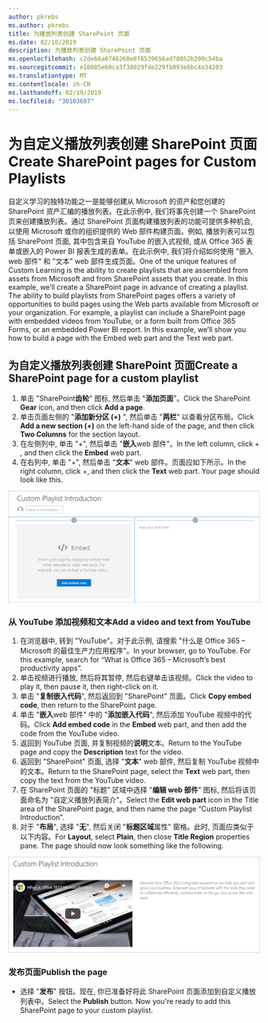 ```yaml
---
author: pkrebs
ms.author: pkrebs
title: 为播放列表创建 SharePoint 页面
ms.date: 02/10/2019
description: 为播放列表创建 SharePoint 页面
ms.openlocfilehash: c2de66a0746260e8f6539656ad70052b209c54ba
ms.sourcegitcommit: e10085e60ca3f38029fde229fb093e6bc4a34203
ms.translationtype: MT
ms.contentlocale: zh-CN
ms.lasthandoff: 02/19/2019
ms.locfileid: "30103687"
---
```

# <a name="create-sharepoint-pages-for-custom-playlists"></a><span data-ttu-id="f4bb6-103">为自定义播放列表创建 SharePoint 页面</span><span class="sxs-lookup"><span data-stu-id="f4bb6-103">Create SharePoint pages for Custom Playlists</span></span>

<span data-ttu-id="f4bb6-p101">自定义学习的独特功能之一是能够创建从 Microsoft 的资产和您创建的 SharePoint 资产汇编的播放列表。在此示例中, 我们将事先创建一个 SharePoint 页来创建播放列表。通过 SharePoint 页面构建播放列表的功能可提供多种机会, 以使用 Microsoft 或你的组织提供的 Web 部件构建页面。例如, 播放列表可以包括 SharePoint 页面, 其中包含来自 YouTube 的嵌入式视频, 或从 Office 365 表单或嵌入的 Power BI 报表生成的表单。在此示例中, 我们将介绍如何使用 "嵌入 web 部件" 和 "文本" web 部件生成页面。</span><span class="sxs-lookup"><span data-stu-id="f4bb6-p101">One of the unique features of Custom Learning is the ability to create playlists that are assembled from assets from Microsoft and from SharePoint assets that you create. In this example, we’ll create a SharePoint page in advance of creating a playlist. The ability to build playlists from SharePoint pages offers a variety of opportunities to build pages using the Web parts available from Microsoft or your organization. For example, a playlist can include a SharePoint page with embedded videos from YouTube, or a form built from Office 365 Forms, or an embedded Power BI report. In this example, we’ll show you how to build a page with the Embed web part and the Text web part.</span></span>  

## <a name="create-a-sharepoint-page-for-a-custom-playlist"></a><span data-ttu-id="f4bb6-109">为自定义播放列表创建 SharePoint 页面</span><span class="sxs-lookup"><span data-stu-id="f4bb6-109">Create a SharePoint page for a custom playlist</span></span>

1. <span data-ttu-id="f4bb6-110">单击 "SharePoint**齿轮**" 图标, 然后单击 "**添加页面**"。</span><span class="sxs-lookup"><span data-stu-id="f4bb6-110">Click the SharePoint **Gear** icon, and then click **Add a page**.</span></span>
2. <span data-ttu-id="f4bb6-111">单击页面左侧的 "**添加新分区 (+)** ", 然后单击 "**两栏**" 以查看分区布局。</span><span class="sxs-lookup"><span data-stu-id="f4bb6-111">Click **Add a new section (+)** on the left-hand side of the page, and then click **Two Columns** for the section layout.</span></span>
3. <span data-ttu-id="f4bb6-112">在左侧列中, 单击 "+", 然后单击 "**嵌入**web 部件"。</span><span class="sxs-lookup"><span data-stu-id="f4bb6-112">In the left column, click + , and then click the **Embed** web part.</span></span> 
4. <span data-ttu-id="f4bb6-p102">在右列中, 单击 "+", 然后单击 "**文本**" web 部件。页面应如下所示。</span><span class="sxs-lookup"><span data-stu-id="f4bb6-p102">In the right column, click +, and then click the **Text** web part. Your page should look like this.</span></span>

![cg-pagenewstart](media/cg-pagenewstart.png)

### <a name="add-a-video-and-text-from-youtube"></a><span data-ttu-id="f4bb6-116">从 YouTube 添加视频和文本</span><span class="sxs-lookup"><span data-stu-id="f4bb6-116">Add a video and text from YouTube</span></span>

1. <span data-ttu-id="f4bb6-p103">在浏览器中, 转到 "YouTube"。对于此示例, 请搜索 "什么是 Office 365 – Microsoft 的最佳生产力应用程序"。</span><span class="sxs-lookup"><span data-stu-id="f4bb6-p103">In your browser, go to YouTube. For this example, search for “What is Office 365 – Microsoft’s best productivity apps”.</span></span>
2. <span data-ttu-id="f4bb6-119">单击视频进行播放, 然后将其暂停, 然后右键单击该视频。</span><span class="sxs-lookup"><span data-stu-id="f4bb6-119">Click the video to play it, then pause it, then right-click on it.</span></span> 
3. <span data-ttu-id="f4bb6-120">单击 "**复制嵌入代码**", 然后返回到 "SharePoint" 页面。</span><span class="sxs-lookup"><span data-stu-id="f4bb6-120">Click **Copy embed code**, then return to the SharePoint page.</span></span> 
4. <span data-ttu-id="f4bb6-121">单击 "**嵌入**web 部件" 中的 "**添加嵌入代码**", 然后添加 YouTube 视频中的代码。</span><span class="sxs-lookup"><span data-stu-id="f4bb6-121">Click **Add embed code** in the **Embed** web part, and then add the code from the YouTube video.</span></span>
5. <span data-ttu-id="f4bb6-122">返回到 YouTube 页面, 并复制视频的**说明**文本。</span><span class="sxs-lookup"><span data-stu-id="f4bb6-122">Return to the YouTube page and copy the **Description** text for the video.</span></span> 
6. <span data-ttu-id="f4bb6-123">返回到 "SharePoint" 页面, 选择 "**文本**" web 部件, 然后复制 YouTube 视频中的文本。</span><span class="sxs-lookup"><span data-stu-id="f4bb6-123">Return to the SharePoint page, select the **Text** web part, then copy the text from the YouTube video.</span></span>
7. <span data-ttu-id="f4bb6-124">在 SharePoint 页面的 "标题" 区域中选择 "**编辑 web 部件**" 图标, 然后将该页面命名为 "自定义播放列表简介"。</span><span class="sxs-lookup"><span data-stu-id="f4bb6-124">Select the **Edit web part** icon  in the Title area of the SharePoint page, and then name the page “Custom Playlist Introduction”.</span></span> 
8. <span data-ttu-id="f4bb6-p104">对于 "**布局**", 选择 "**无**", 然后关闭 "**标题区域**属性" 窗格。此时, 页面应类似于以下内容。</span><span class="sxs-lookup"><span data-stu-id="f4bb6-p104">For **Layout**, select **Plain**, then close **Title Region** properties pane. The page should now look something like the following.</span></span> 

![cg-pagenewfinish](media/cg-pagenewfinish.png)

### <a name="publish-the-page"></a><span data-ttu-id="f4bb6-128">发布页面</span><span class="sxs-lookup"><span data-stu-id="f4bb6-128">Publish the page</span></span>

- <span data-ttu-id="f4bb6-p105">选择 "**发布**" 按钮。现在, 你已准备好将此 SharePoint 页面添加到自定义播放列表中。</span><span class="sxs-lookup"><span data-stu-id="f4bb6-p105">Select the **Publish** button. Now you're ready to add this SharePoint page to your custom playlist.</span></span> 